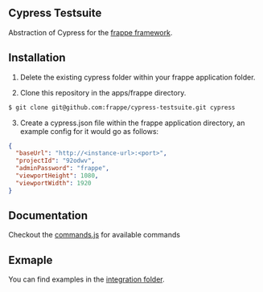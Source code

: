 Cypress Testsuite
---

Abstraction of Cypress for the [frappe framework](https://github.com/frappe/frappe).

## Installation 

1. Delete the existing cypress folder within your frappe application folder.

2. Clone this repository in the apps/frappe directory.

```bash
$ git clone git@github.com:frappe/cypress-testsuite.git cypress

```

3. Create a cypress.json file within the frappe application directory, an example config for it would go as follows:


```json
{
  "baseUrl": "http://<instance-url>:<port>",
  "projectId": "92odwv",
  "adminPassword": "frappe",
  "viewportHeight": 1080,
  "viewportWidth": 1920
}
```

## Documentation
Checkout the [commands.js](support/commands.js) for available commands

## Exmaple
 You can find examples in the  [integration folder](integration/).
